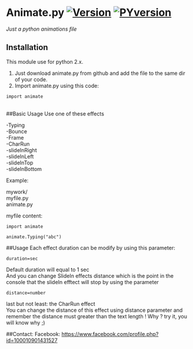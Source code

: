 # Animate.py [![Version](https://img.shields.io/badge/latest%20version-2-green.svg)](https://github.com/ZeroX-DG/Animate.py/tree/master/src/) [![PYversion](https://img.shields.io/badge/python-2.x-red.svg)](https://www.python.org/downloads/) 
*Just a python animations file*

## Installation
This module use for python 2.x.<br />
1. Just download animate.py from github and add the file to the same dir of your code.<br />
2. Import animate.py using this code: 
```
import animate
```
<br />
##Basic Usage
Use one of these effects<br />

  -Typing<br />
  -Bounce<br />
  -Frame<br />
  -CharRun<br />
  -slideInRight<br />
  -slideInLeft<br />
  -slideInTop<br />
  -slideInBottom<br />

Example:

mywork/ <br>
  myfile.py<br>
  animate.py<br>

myfile content:

```
import animate

animate.Typing("abc")
```

##Usage
Each effect duration can be modify by using this parameter:
```
duration=sec
```
Default duration will equal to 1 sec <br />
And you can change SlideIn effects distance which is the point in the console that the slideIn efftect will stop by using the parameter
```
distance=number
```
last but not least: the CharRun effect<br />
You can change the distance of this effect using distance parameter and remember the distance must greater than the text length ! Why ? try it, you will know why ;)

##Contact:
Facebook: https://www.facebook.com/profile.php?id=100010901431527
